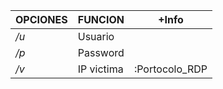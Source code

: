 | OPCIONES | FUNCION    | +Info          |
| -------- | ---------- | -------------- |
| */u*     | Usuario    |                |
| */p*     | Password   |                |
| */v*     | IP victima | :Portocolo_RDP |

